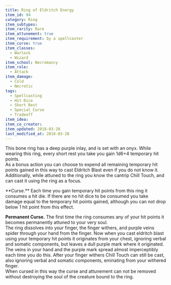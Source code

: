 ```yaml
---
title: Ring of Eldritch Energy
item_id: 94
category: Ring
item_subtypes:
item_rarity: Rare
item_attunement: true
item_requirement: by a spellcaster
item_curse: true
item_classes:
  - Warlock
  - Wizard
item_school: Necromancy
item_role:
  - Attack
item_damage:
  - Cold
  - Necrotic
tags:
  - Spellcasting
  - Hit Dice
  - Short Rest
  - Special Curse
  - Tradeoff
item_idea:
item_co_creator:
item_updated: 2018-03-28
last_modified_at: 2018-03-28
---
```


This bone ring has a deep purple inlay, and is set with an onyx. While wearing this ring, every short rest you take you gain 1d6+4 temporary hit points.    
As a bonus action you can choose to expend all remaining temporary hit points gained in this way to cast <magic-spell>Eldritch Blast</magic-spell> even if you do not know it.    
Additionally, while attuned to the ring you know the cantrip <magic-spell>Chill Touch</magic-spell>, and can cast it using the ring as a focus.    
<!--excerpt-->
<section id="curse">
**Curse.** Each time you gain temporary hit points from this ring it consumes a hit die. If there are no hit dice to be consumed you take damage equal to the temporary hit points gained, although you can not drop below 1 hit point from this effect.

**Permanent Curse.** The first time the ring consumes any of your hit points it becomes permanently attuned to your very soul.    
The ring dissolves into your finger, the finger withers, and purple veins spider through your hand from the finger. Now when you cast eldritch blast using your temporary hit points it originates from your chest, ignoring verbal and somatic components, but leaves a dull purple mark where it originated. The veins in your hand and the purple mark spread almost imperceptibly each time you do this.
After your finger withers <magic-spell>Chill Touch</magic-spell> can still be cast, also ignoring verbal and somatic components, eminating from your withered finger.    
When cursed in this way the curse and attunement can not be removed without destroying the soul of the creature bound to the ring.
</section>
